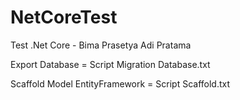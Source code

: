 # NetCoreTest
Test .Net Core - Bima Prasetya Adi Pratama

Export Database = Script Migration Database.txt

Scaffold Model EntityFramework = Script Scaffold.txt
